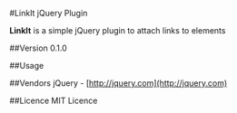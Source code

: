#LinkIt jQuery Plugin

**LinkIt** is a simple jQuery plugin to attach links to elements

##Version
0.1.0

##Usage


##Vendors
jQuery - [http://jquery.com](http://jquery.com)

##Licence
MIT Licence